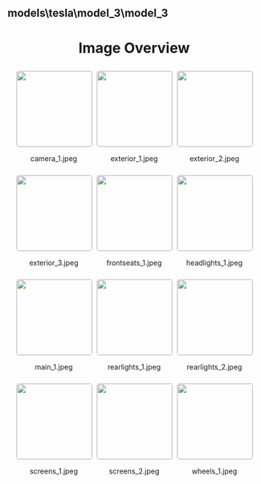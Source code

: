 ## models\tesla\model_3\model_3
<style>
    .image-gallery {
        display: flex;
        flex-wrap: wrap;
        gap: 10px;
        justify-content: center;
        padding: 10px;
    }
    .image-gallery img {
        width: 150px;
        height: auto;
        border: 1px solid #ddd;
        border-radius: 5px;
    }
    .image-gallery div {
        flex: 1 1 calc(33.333% - 20px); /* Three images per row on large screens */
        max-width: 150px;
        text-align: center;
    }
    @media (max-width: 768px) {
        .image-gallery div {
            flex: 1 1 calc(50% - 20px); /* Two images per row on medium screens */
        }
    }
    @media (max-width: 480px) {
        .image-gallery div {
            flex: 1 1 100%; /* One image per row on small screens */
        }
    }
</style>
<h1 style ="text-align: center;"> Image Overview </h1> <div class="image-gallery">
<div>
<img src="https://media.evkx.net/multimedia/models/tesla/model_3/model_3/camera_1_st.jpeg">
<p>camera_1.jpeg</p>
</div>
<div>
<img src="https://media.evkx.net/multimedia/models/tesla/model_3/model_3/exterior_1_st.jpeg">
<p>exterior_1.jpeg</p>
</div>
<div>
<img src="https://media.evkx.net/multimedia/models/tesla/model_3/model_3/exterior_2_st.jpeg">
<p>exterior_2.jpeg</p>
</div>
<div>
<img src="https://media.evkx.net/multimedia/models/tesla/model_3/model_3/exterior_3_st.jpeg">
<p>exterior_3.jpeg</p>
</div>
<div>
<img src="https://media.evkx.net/multimedia/models/tesla/model_3/model_3/frontseats_1_st.jpeg">
<p>frontseats_1.jpeg</p>
</div>
<div>
<img src="https://media.evkx.net/multimedia/models/tesla/model_3/model_3/headlights_1_st.jpeg">
<p>headlights_1.jpeg</p>
</div>
<div>
<img src="https://media.evkx.net/multimedia/models/tesla/model_3/model_3/main_1_st.jpeg">
<p>main_1.jpeg</p>
</div>
<div>
<img src="https://media.evkx.net/multimedia/models/tesla/model_3/model_3/rearlights_1_st.jpeg">
<p>rearlights_1.jpeg</p>
</div>
<div>
<img src="https://media.evkx.net/multimedia/models/tesla/model_3/model_3/rearlights_2_st.jpeg">
<p>rearlights_2.jpeg</p>
</div>
<div>
<img src="https://media.evkx.net/multimedia/models/tesla/model_3/model_3/screens_1_st.jpeg">
<p>screens_1.jpeg</p>
</div>
<div>
<img src="https://media.evkx.net/multimedia/models/tesla/model_3/model_3/screens_2_st.jpeg">
<p>screens_2.jpeg</p>
</div>
<div>
<img src="https://media.evkx.net/multimedia/models/tesla/model_3/model_3/wheels_1_st.jpeg">
<p>wheels_1.jpeg</p>
</div>
</div>
